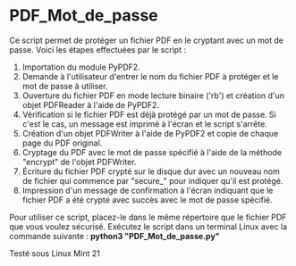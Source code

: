# PDF_Mot_de_passe

Ce script permet de protéger un fichier PDF en le cryptant avec un mot de passe. 
Voici les étapes effectuées par le script :

1. Importation du module PyPDF2.
2. Demande à l'utilisateur d'entrer le nom du fichier PDF à protéger et le mot de passe à utiliser.
3. Ouverture du fichier PDF en mode lecture binaire ('rb') et création d'un objet PDFReader à l'aide de PyPDF2.
4. Vérification si le fichier PDF est déjà protégé par un mot de passe. Si c'est le cas, un message est imprimé à l'écran et le script s'arrête.
5. Création d'un objet PDFWriter à l'aide de PyPDF2 et copie de chaque page du PDF original.
6. Cryptage du PDF avec le mot de passe spécifié à l'aide de la méthode "encrypt" de l'objet PDFWriter.
7. Écriture du fichier PDF crypté sur le disque dur avec un nouveau nom de fichier qui commence par "secure_" pour indiquer qu'il est protégé.
8. Impression d'un message de confirmation à l'écran indiquant que le fichier PDF a été crypté avec succès avec le mot de passe spécifié.

Pour utiliser ce script, placez-le dans le même répertoire que le fichier PDF que vous voulez sécurisé.
Exécutez le script dans un terminal Linux avec la commande suivante :
**python3 "PDF_Mot_de_passe.py"**

Testé sous Linux Mint 21
